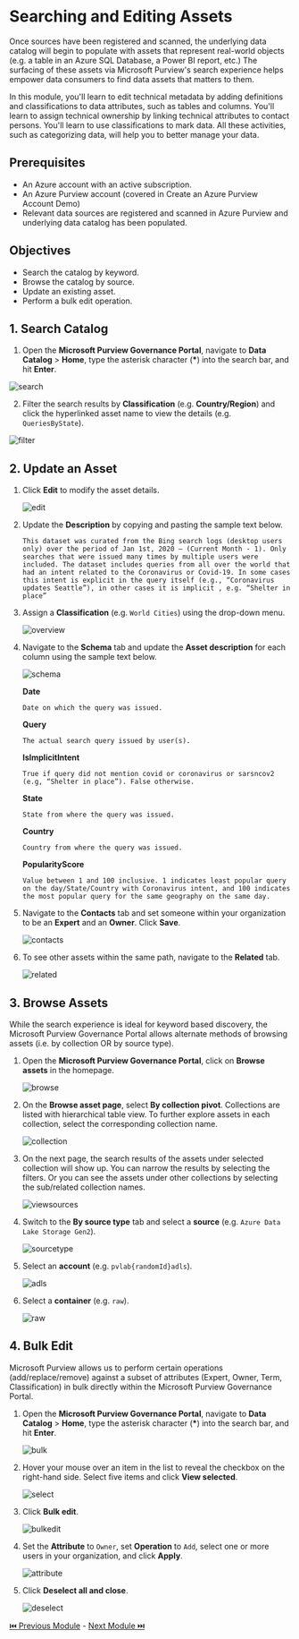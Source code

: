 # Searching and Editing Assets

Once sources have been registered and scanned, the underlying data catalog will begin to populate with assets that represent real-world objects (e.g. a table in an Azure SQL Database, a Power BI report, etc.) The surfacing of these assets via Microsoft Purview's search experience helps empower data consumers to find data assets that matters to them.

In this module, you'll learn to edit technical metadata by adding definitions and classifications to data attributes, such as tables and columns. You'll learn to assign technical ownership by linking technical attributes to contact persons. You'll learn to use classifications to mark data. All these activities, such as categorizing data, will help you to better manage your data.

## Prerequisites
*	An Azure account with an active subscription.
*	An Azure Purview account (covered in Create an Azure Purview Account Demo) 
*	Relevant data sources are registered and scanned in Azure Purview and underlying data catalog has been populated. 

## Objectives
* Search the catalog by keyword.
* Browse the catalog by source.
* Update an existing asset.
* Perform a bulk edit operation.

## 1. Search Catalog
1. Open the **Microsoft Purview Governance Portal**, navigate to **Data Catalog** > **Home**, type the asterisk character (**\***) into the search bar, and hit **Enter**.

  ![search](./assets/5-1_search.jpg "search")
  
2. Filter the search results by **Classification** (e.g. **Country/Region**) and click the hyperlinked asset name to view the details (e.g. `QueriesByState`).

  ![filter](./assets/5-2_filter.jpg "filter")
  

## 2. Update an Asset
1. Click **Edit** to modify the asset details.

    ![edit](./assets/5-3_edit.jpg "edit")
    
2. Update the **Description** by copying and pasting the sample text below.

    ```text
    This dataset was curated from the Bing search logs (desktop users only) over the period of Jan 1st, 2020 – (Current Month - 1). Only searches that were issued many times by multiple users were included. The dataset includes queries from all over the world that had an intent related to the Coronavirus or Covid-19. In some cases this intent is explicit in the query itself (e.g., “Coronavirus updates Seattle”), in other cases it is implicit , e.g. “Shelter in place”
    ```
    
3. Assign a **Classification** (e.g. `World Cities`) using the drop-down menu.

    ![overview](./assets/5-4_overview.jpg "overview")
    
4. Navigate to the **Schema** tab and update the **Asset description** for each column using the sample text below.

    ![schema](./assets/5-5_schema.jpg "schema")
    
    **Date**

    ```text
    Date on which the query was issued.
    ```

    **Query**

    ```text
    The actual search query issued by user(s).
    ```

    **IsImplicitIntent**

    ```text
    True if query did not mention covid or coronavirus or sarsncov2 (e.g, “Shelter in place”). False otherwise.
    ```

    **State**

    ```text
    State from where the query was issued.
    ```

    **Country**
    
    ```text
    Country from where the query was issued.
    ```

    **PopularityScore**

    ```text
    Value between 1 and 100 inclusive. 1 indicates least popular query on the day/State/Country with Coronavirus intent, and 100 indicates the most popular query for the same geography on the same day.
    ```
    
5. Navigate to the **Contacts** tab and set someone within your organization to be an **Expert** and an **Owner**. Click **Save**.
  
    ![contacts](./assets/5-6_contacts.jpg "contacts")
    
6. To see other assets within the same path, navigate to the **Related** tab.

    ![related](./assets/5-7_related.jpg "related")
    
 
## 3. Browse Assets

While the search experience is ideal for keyword based discovery, the Microsoft Purview Governance Portal allows alternate methods of browsing assets (i.e. by collection OR by source type).

1. Open the **Microsoft Purview Governance Portal**, click on  **Browse assets** in the homepage.

    ![browse](./assets/5-8_browse.jpg "browse")
    
2. On the **Browse asset page**, select **By collection pivot**. Collections are listed with hierarchical table view. To further explore assets in each collection, select the corresponding collection name.

    ![collection](./assets/5-9_by_collection.jpg "collection")

3. On the next page, the search results of the assets under selected collection will show up. You can narrow the results by selecting the filters. Or you can see the assets under other collections by selecting the sub/related collection names.
    
    ![viewsources](./assets/5-10_view_sources.jpg "viewsources")
    
4. Switch to the **By source type** tab and select a **source** (e.g. `Azure Data Lake Storage Gen2`).

    ![sourcetype](./assets/5-11_by_source_type.jpg "sourcetype")
    
5. Select an **account** (e.g. `pvlab{randomId}adls`). 

   ![adls](./assets/5-12_select_adls.jpg "adls") 

6. Select a **container** (e.g. `raw`).

    ![raw](./assets/5-13_raw.jpg "raw")
    
## 4. Bulk Edit
Microsoft Purview allows us to perform certain operations (add/replace/remove) against a subset of attributes (Expert, Owner, Term, Classification) in bulk directly within the Microsoft Purview Governance Portal.

1. Open the **Microsoft Purview Governance Portal**, navigate to **Data Catalog** > **Home**, type the asterisk character (**\***) into the search bar, and hit **Enter**.

   ![bulk](./assets/5-14_bulk.jpg "bulk") 

2. Hover your mouse over an item in the list to reveal the checkbox on the right-hand side. Select five items and click **View selected**.

    ![select](./assets/5-15_select.jpg "select")

3. Click **Bulk edit**.

    ![bulkedit](./assets/5-16_bulk_edit.jpg "bulkedit")

4. Set the **Attribute** to `Owner`, set **Operation** to `Add`, select one or more users in your organization, and click **Apply**.

    ![attribute](./assets/5-17_attribute.jpg "attribute")

5. Click **Deselect all and close**.

    ![deselect](./assets/5-18_deselect.jpg "deselect")


  [ ⏮️ Previous Module](../04_registering-and-scanning-an-on-premises-sql-server-instance04_registering-and-scanning-adls-gen2-account/documentation.md) - [Next Module ⏭️ ](../06_maintaining-glossary-by-creating-and-importing-terms/documentation.md)
